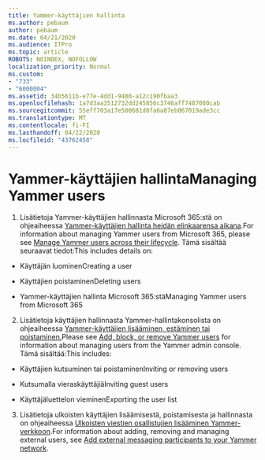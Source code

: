 ```yaml
---
title: Yammer-käyttäjien hallinta
ms.author: pebaum
author: pebaum
ms.date: 04/21/2020
ms.audience: ITPro
ms.topic: article
ROBOTS: NOINDEX, NOFOLLOW
localization_priority: Normal
ms.custom:
- "733"
- "6000004"
ms.assetid: 34b5611b-e77e-4dd1-9480-a12c190fbaa3
ms.openlocfilehash: 1a7d3aa3512732dd245856c3746aff7487080cab
ms.sourcegitcommit: 55eff703a17e500681d8fa6a87eb067019ade3cc
ms.translationtype: MT
ms.contentlocale: fi-FI
ms.lasthandoff: 04/22/2020
ms.locfileid: "43762458"
---
```

# <a name="managing-yammer-users"></a><span data-ttu-id="9dc1b-102">Yammer-käyttäjien hallinta</span><span class="sxs-lookup"><span data-stu-id="9dc1b-102">Managing Yammer users</span></span>

1. <span data-ttu-id="9dc1b-103">Lisätietoja Yammer-käyttäjien hallinnasta Microsoft 365:stä on ohjeaiheessa [Yammer-käyttäjien hallinta heidän elinkaarensa aikana](https://docs.microsoft.com/yammer/manage-yammer-users/manage-users-across-their-lifecycle).</span><span class="sxs-lookup"><span data-stu-id="9dc1b-103">For information about managing Yammer users from Microsoft 365, please see [Manage Yammer users across their lifecycle](https://docs.microsoft.com/yammer/manage-yammer-users/manage-users-across-their-lifecycle).</span></span> <span data-ttu-id="9dc1b-104">Tämä sisältää seuraavat tiedot:</span><span class="sxs-lookup"><span data-stu-id="9dc1b-104">This includes details on:</span></span>

  - <span data-ttu-id="9dc1b-105">Käyttäjän luominen</span><span class="sxs-lookup"><span data-stu-id="9dc1b-105">Creating a user</span></span>

  - <span data-ttu-id="9dc1b-106">Käyttäjien poistaminen</span><span class="sxs-lookup"><span data-stu-id="9dc1b-106">Deleting users</span></span>

  - <span data-ttu-id="9dc1b-107">Yammer-käyttäjien hallinta Microsoft 365:stä</span><span class="sxs-lookup"><span data-stu-id="9dc1b-107">Managing Yammer users from Microsoft 365</span></span>

2. <span data-ttu-id="9dc1b-108">Lisätietoja käyttäjien hallinnasta Yammer-hallintakonsolista on ohjeaiheessa [Yammer-käyttäjien lisääminen, estäminen tai poistaminen.](https://alchemyportal.azurewebsites.net/Rule/ManageYammer%20users%20across%20their%20lifecycle%20from%20Office%20365)</span><span class="sxs-lookup"><span data-stu-id="9dc1b-108">Please see [Add, block, or remove Yammer users](https://alchemyportal.azurewebsites.net/Rule/ManageYammer%20users%20across%20their%20lifecycle%20from%20Office%20365) for information about managing users from the Yammer admin console.</span></span> <span data-ttu-id="9dc1b-109">Tämä sisältää:</span><span class="sxs-lookup"><span data-stu-id="9dc1b-109">This includes:</span></span>

  - <span data-ttu-id="9dc1b-110">Käyttäjien kutsuminen tai poistaminen</span><span class="sxs-lookup"><span data-stu-id="9dc1b-110">Inviting or removing users</span></span>

  - <span data-ttu-id="9dc1b-111">Kutsumalla vieraskäyttäjiä</span><span class="sxs-lookup"><span data-stu-id="9dc1b-111">Inviting guest users</span></span>

  - <span data-ttu-id="9dc1b-112">Käyttäjäluettelon vieminen</span><span class="sxs-lookup"><span data-stu-id="9dc1b-112">Exporting the user list</span></span>

3. <span data-ttu-id="9dc1b-113">Lisätietoja ulkoisten käyttäjien lisäämisestä, poistamisesta ja hallinnasta on ohjeaiheessa [Ulkoisten viestien osallistujien lisääminen Yammer-verkkoon](https://docs.microsoft.com/yammer/work-with-external-users/add-external-participants).</span><span class="sxs-lookup"><span data-stu-id="9dc1b-113">For information about adding, removing and managing external users, see [Add external messaging participants to your Yammer network](https://docs.microsoft.com/yammer/work-with-external-users/add-external-participants).</span></span>
